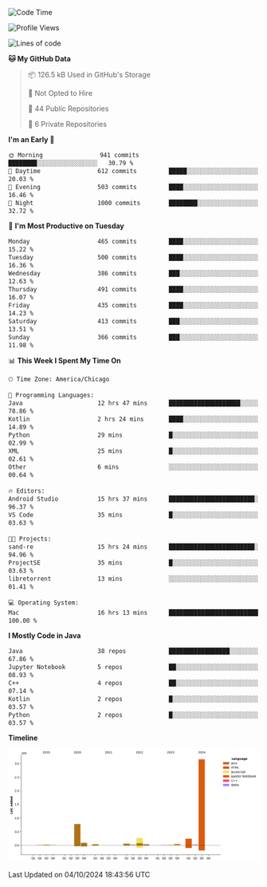 <!--START_SECTION:waka-->
![Code Time](http://img.shields.io/badge/Code%20Time-657%20hrs%209%20mins-blue)

![Profile Views](http://img.shields.io/badge/Profile%20Views-0-blue)

![Lines of code](https://img.shields.io/badge/From%20Hello%20World%20I%27ve%20Written-4.8%20million%20lines%20of%20code-blue)

**🐱 My GitHub Data** 

> 📦 126.5 kB Used in GitHub's Storage 
 > 
> 🚫 Not Opted to Hire
 > 
> 📜 44 Public Repositories 
 > 
> 🔑 6 Private Repositories 
 > 
**I'm an Early 🐤** 

```text
🌞 Morning                941 commits         ████████░░░░░░░░░░░░░░░░░   30.79 % 
🌆 Daytime                612 commits         █████░░░░░░░░░░░░░░░░░░░░   20.03 % 
🌃 Evening                503 commits         ████░░░░░░░░░░░░░░░░░░░░░   16.46 % 
🌙 Night                  1000 commits        ████████░░░░░░░░░░░░░░░░░   32.72 % 
```
📅 **I'm Most Productive on Tuesday** 

```text
Monday                   465 commits         ████░░░░░░░░░░░░░░░░░░░░░   15.22 % 
Tuesday                  500 commits         ████░░░░░░░░░░░░░░░░░░░░░   16.36 % 
Wednesday                386 commits         ███░░░░░░░░░░░░░░░░░░░░░░   12.63 % 
Thursday                 491 commits         ████░░░░░░░░░░░░░░░░░░░░░   16.07 % 
Friday                   435 commits         ████░░░░░░░░░░░░░░░░░░░░░   14.23 % 
Saturday                 413 commits         ███░░░░░░░░░░░░░░░░░░░░░░   13.51 % 
Sunday                   366 commits         ███░░░░░░░░░░░░░░░░░░░░░░   11.98 % 
```


📊 **This Week I Spent My Time On** 

```text
🕑︎ Time Zone: America/Chicago

💬 Programming Languages: 
Java                     12 hrs 47 mins      ████████████████████░░░░░   78.86 % 
Kotlin                   2 hrs 24 mins       ████░░░░░░░░░░░░░░░░░░░░░   14.89 % 
Python                   29 mins             █░░░░░░░░░░░░░░░░░░░░░░░░   02.99 % 
XML                      25 mins             █░░░░░░░░░░░░░░░░░░░░░░░░   02.61 % 
Other                    6 mins              ░░░░░░░░░░░░░░░░░░░░░░░░░   00.64 % 

🔥 Editors: 
Android Studio           15 hrs 37 mins      ████████████████████████░   96.37 % 
VS Code                  35 mins             █░░░░░░░░░░░░░░░░░░░░░░░░   03.63 % 

🐱‍💻 Projects: 
sand-re                  15 hrs 24 mins      ████████████████████████░   94.96 % 
ProjectSE                35 mins             █░░░░░░░░░░░░░░░░░░░░░░░░   03.63 % 
libretorrent             13 mins             ░░░░░░░░░░░░░░░░░░░░░░░░░   01.41 % 

💻 Operating System: 
Mac                      16 hrs 13 mins      █████████████████████████   100.00 % 
```

**I Mostly Code in Java** 

```text
Java                     38 repos            █████████████████░░░░░░░░   67.86 % 
Jupyter Notebook         5 repos             ██░░░░░░░░░░░░░░░░░░░░░░░   08.93 % 
C++                      4 repos             ██░░░░░░░░░░░░░░░░░░░░░░░   07.14 % 
Kotlin                   2 repos             █░░░░░░░░░░░░░░░░░░░░░░░░   03.57 % 
Python                   2 repos             █░░░░░░░░░░░░░░░░░░░░░░░░   03.57 % 
```



**Timeline**

![Lines of Code chart](https://raw.githubusercontent.com/phanijsp/phanijsp/main/assets/bar_graph.png)


 Last Updated on 04/10/2024 18:43:56 UTC
<!--END_SECTION:waka-->
